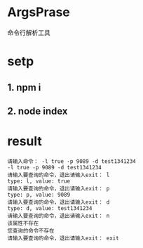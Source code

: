 # ArgsPrase
命令行解析工具

# setp
## 1. npm i
## 2. node index

# result
```
请输入命令： -l true -p 9089 -d test1341234
-l true -p 9089 -d test1341234
请输入要查询的命令，退出请输入exit： l
type: l, value: true
请输入要查询的命令，退出请输入exit： p
type: p, value: 9089
请输入要查询的命令，退出请输入exit： d
type: d, value: test1341234
请输入要查询的命令，退出请输入exit： n
该属性不存在
您查询的命令不存在
请输入要查询的命令，退出请输入exit： exit
```
